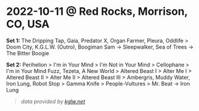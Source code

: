 # 2022-10-11 @ Red Rocks, Morrison, CO, USA

**Set 1:** The Dripping Tap, Gaia, Predator X, Organ Farmer, Pleura, Oddlife > Doom City, K.G.L.W. (Outro), Boogiman Sam -> Sleepwalker, Sea of Trees -> The Bitter Boogie

**Set 2:** Perihelion > I'm in Your Mind > I'm Not in Your Mind > Cellophane > I'm in Your Mind Fuzz, Tezeta, A New World > Altered Beast I > Alter Me I > Altered Beast II > Alter Me II > Altered Beast III > Ambergris, Muddy Water, Iron Lung, Robot Stop > Gamma Knife > People-Vultures > Mr. Beat -> Iron Lung

> _data provided by [kglw.net](https://kglw.net/setlists/king-gizzard-the-lizard-wizard-october-10-2022-red-rocks-amphitheatre-morrison-co-usa.html)_
